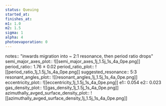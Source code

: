 ```yaml
---
status: Queuing
started_at:
finishes_at:
m1: 1.0
m2: 1.5
sigma: 1
alpha: 4
photoevaporation: 0
---
```


notes:: "inwards migration into ~ 2:1 resonance, then period ratio drops"
semi_major_axes_plot:: ![[semi_major_axes_1j_1.5j_1s_4a_0pe.png]]
period_ratio:: 1.76 ± 0.02
period_ratio_plot:: ![[period_ratio_1j_1.5j_1s_4a_0pe.png]]
suggested_resonance:: 5:3
resonant_angles_plot:: ![[resonant_angles_1j_1.5j_1s_4a_0pe.png]]
eccentricity_plot:: ![[eccentricity_1j_1.5j_1s_4a_0pe.png]]
e1:: 0.054
e2:: 0.023
gas_density_plot:: ![[gas_density_1j_1.5j_1s_4a_0pe.png]]
azimuthally_avged_surface_density_plot:: ![[azimuthally_avged_surface_density_1j_1.5j_1s_4a_0pe.png]]
